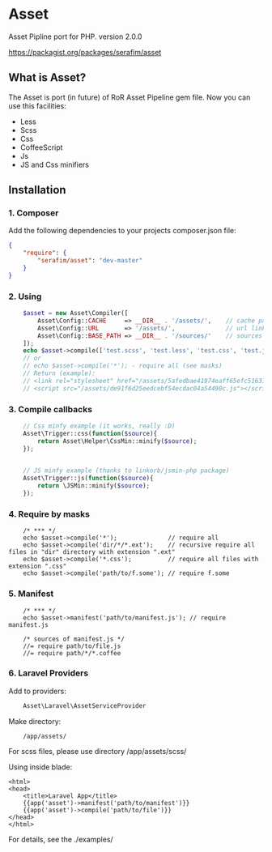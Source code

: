Asset
=====
Asset Pipline port for PHP.
version 2.0.0

https://packagist.org/packages/serafim/asset

## What is Asset?

The Asset is port (in future) of RoR Asset Pipeline gem file. Now you can use this facilities:
- Less
- Scss
- Css
- CoffeeScript
- Js
- JS and Css minifiers

## Installation

### 1. Composer

Add the following dependencies to your projects composer.json file:
```json
{
    "require": {
        "serafim/asset": "dev-master"
    }
}
```

### 2. Using
```php
    $asset = new Asset\Compiler([
        Asset\Config::CACHE     => __DIR__ . '/assets/',    // cache path (save path)
        Asset\Config::URL       => '/assets/',              // url link (optional - default '/')
        Asset\Config::BASE_PATH => __DIR__ . '/sources/'    // sources base dir (optional, default - current dir)
    ]);
    echo $asset->compile(['test.scss', 'test.less', 'test.css', 'test.js', 'test.coffee']);
    // or
    // echo $asset->compile('*'); - require all (see masks)
    // Return (example):
    // <link rel="stylesheet" href="/assets/5afedbae41974eaff65efc5163165f83.css" />
    // <script src="/assets/de91f6d25eedcebf54ecdac04a54490c.js"></script>
```
### 3. Compile callbacks
```php
    // Css minfy example (it works, really :D)
    Asset\Trigger::css(function($source){
        return Asset\Helper\CssMin::minify($source);
    });

    
    // JS minfy example (thanks to linkorb/jsmin-php package)
    Asset\Trigger::js(function($source){
        return \JSMin::minify($source);
    });
```

### 4. Require by masks
```
    /* *** */
    echo $asset->compile('*');              // require all
    echo $asset->compile('dir/*/*.ext');    // recursive require all files in "dir" directory with extension ".ext"
    echo $asset->compile('*.css');          // require all files with extension ".css"
    echo $asset->compile('path/to/f.some'); // require f.some
```

### 5. Manifest
```
    /* *** */
    echo $asset->manifest('path/to/manifest.js'); // require manifest.js

    /* sources of manifest.js */
    //= require path/to/file.js
    //= require path/*/*.coffee
```

### 6. Laravel Providers
Add to providers:
```php
    Asset\Laravel\AssetServiceProvider
```
Make directory:
```
    /app/assets/
```

For scss files, please use directory /app/assets/scss/

Using inside blade:
```
<html>
<head>
    <title>Laravel App</title>
    {{app('asset')->manifest('path/to/manifest')}}
    {{app('asset')->compile('path/to/file')}}
</head>
</html>
```


For details, see the ./examples/
